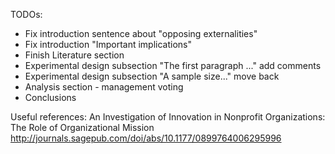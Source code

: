TODOs:

  - Fix introduction sentence about "opposing externalities"
  - Fix introduction "Important implications"
  - Finish Literature section
  - Experimental design subsection "The first paragraph ..." add comments
  - Experimental design subsection "A sample size..." move back
  - Analysis section - management voting
  - Conclusions


Useful references:
An Investigation of Innovation in Nonprofit Organizations: The Role of Organizational Mission
http://journals.sagepub.com/doi/abs/10.1177/0899764006295996
